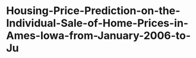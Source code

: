 # Housing-Price-Prediction-on-the-Individual-Sale-of-Home-Prices-in-Ames-Iowa-from-January-2006-to-Ju
